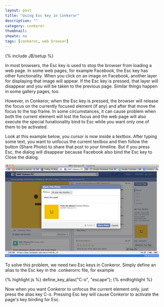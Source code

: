 ```yaml
---
layout: post
title: "Using Esc key in Conkeror"
description: ""
category: conkeror
thumbnail: 
showtn: no
tags: [conkeror, web browser]
---
```

{% include JB/setup %}

In most browsers, the Esc key is used to stop the browser from loading a web
page. In some web pages, for example Facebook, the Esc key has other
functionality. When you click on an image on Facebook, another layer for displaying
that image will appear. If the Esc key is pressed, that layer will disappear and
you will be taken to the previous page. Similar things happen in some gallery
pages, too.

However, in Conkeror, when the Esc key is pressed, the browser will release the
focus on the currently focused element (if any) and after that move the focus to
the top frame. In some circumstances, it can cause problem when both the current
element will lost the focus and the web page will also execute the special
funationality bind to Esc while you want only one of them to be activated.

Look at this example below, you cursor is now inside a textbox. After typing
some text, you want to unfocus the current textbox and then follow the button
(Share Photo) to share that post to your timeline. But if you press Esc, the
dialog will disappear because Facebook also bind the Esc key to Close the dialog.

<!-- more -->

![Example](/files/2013-08-08-using-esc-key-in-conkeror/example.png)

To solve this problem, we need two Esc keys in Conkeror. Simply define an alias
to the Esc key in the .conkerorrc file, for example

{% highlight js %}
define_key_alias("C-o", "escape");
{% endhighlight %}

Now when you want Conkeror to unfocus the current element only, just press the
alias key C-o. Pressing Esc key will cause Conkeror to activate the page's key
binding for Esc.
